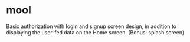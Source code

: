# mool
 Basic authorization with login and signup screen design, in addition to displaying the user-fed data on the Home screen. (Bonus: splash screen)
